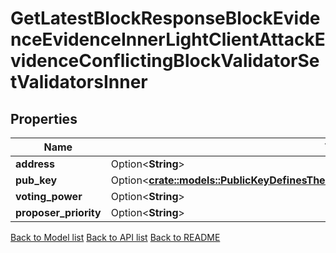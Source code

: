 # GetLatestBlockResponseBlockEvidenceEvidenceInnerLightClientAttackEvidenceConflictingBlockValidatorSetValidatorsInner

## Properties

Name | Type | Description | Notes
------------ | ------------- | ------------- | -------------
**address** | Option<**String**> |  | [optional]
**pub_key** | Option<[**crate::models::PublicKeyDefinesTheKeysAvailableForUseWithTendermintValidators**](PublicKey_defines_the_keys_available_for_use_with_Tendermint_Validators.md)> |  | [optional]
**voting_power** | Option<**String**> |  | [optional]
**proposer_priority** | Option<**String**> |  | [optional]

[Back to Model list](../README.md#documentation-for-models) [Back to API list](../README.md#documentation-for-api-endpoints) [Back to README](../README.md)


